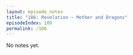 ```yaml
---
layout: episode_notes
title: "186: Revelation — Mother and Dragons"
episodeIndex: 189
permalink: /186
---
```

No notes yet.
